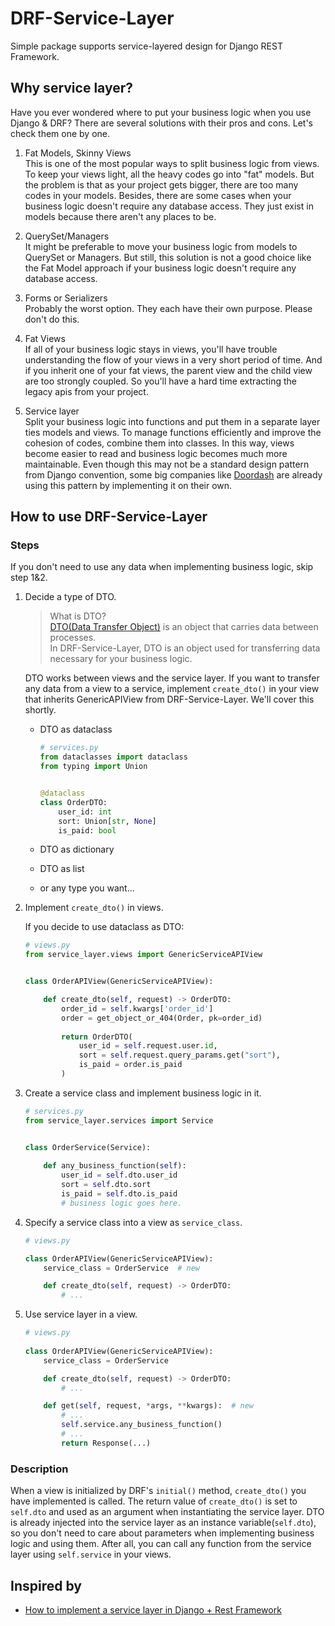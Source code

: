 # DRF-Service-Layer

Simple package supports service-layered design for Django REST Framework.

## Why service layer?

Have you ever wondered where to put your business logic when you use Django & DRF? There are several solutions with
their pros and cons. Let's check them one by one.

1. Fat Models, Skinny Views <br>
   This is one of the most popular ways to split business logic from views. To keep your views light, all the heavy
   codes go into "fat" models. But the problem is that as your project gets bigger, there are too many codes in your
   models. Besides, there are some cases when your business logic doesn't require any database access. They just exist
   in models because there aren't any places to be.


2. QuerySet/Managers <br>
   It might be preferable to move your business logic from models to QuerySet or Managers. But still, this solution is
   not a good choice like the Fat Model approach if your business logic doesn't require any database access.


3. Forms or Serializers <br>
   Probably the worst option. They each have their own purpose. Please don't do this.


4. Fat Views <br>
   If all of your business logic stays in views, you'll have trouble understanding the flow of your views in a very
   short period of time. And if you inherit one of your fat views, the parent view and the child view are too strongly
   coupled. So you'll have a hard time extracting the legacy apis from your project.


5. Service layer <br>
   Split your business logic into functions and put them in a separate layer ties models and views. To manage functions
   efficiently and improve the cohesion of codes, combine them into classes. In this way, views become easier to read
   and business logic becomes much more maintainable. Even though this may not be a standard design pattern from Django
   convention, some big companies
   like [Doordash](https://doordash.engineering/2017/05/15/tips-for-building-high-quality-django-apps-at-scale/) are
   already using this pattern by implementing it on their own.

## How to use DRF-Service-Layer

### Steps

If you don't need to use any data when implementing business logic, skip step 1&2.

1. Decide a type of DTO.
   > What is DTO? <br> [DTO(Data Transfer Object)](https://en.wikipedia.org/wiki/Data_transfer_object) is an object that carries data between processes. <br> In DRF-Service-Layer, DTO is an object used for transferring data necessary for your business logic.

   DTO works between views and the service layer. If you want to transfer any data from a view to a service, implement
   `create_dto()` in your view that inherits GenericAPIView from DRF-Service-Layer. We'll cover this shortly.

    - DTO as dataclass
      ```python
      # services.py
      from dataclasses import dataclass
      from typing import Union
      
      
      @dataclass
      class OrderDTO:
          user_id: int
          sort: Union[str, None]
          is_paid: bool
      ```

    - DTO as dictionary
    - DTO as list
    - or any type you want...


2. Implement `create_dto()` in views.

   If you decide to use dataclass as DTO:
   ```python
   # views.py
   from service_layer.views import GenericServiceAPIView
   
   
   class OrderAPIView(GenericServiceAPIView):

       def create_dto(self, request) -> OrderDTO:
           order_id = self.kwargs['order_id']
           order = get_object_or_404(Order, pk=order_id)
            
           return OrderDTO(
               user_id = self.request.user.id,
               sort = self.request.query_params.get("sort"),
               is_paid = order.is_paid
           )   
   ```

3. Create a service class and implement business logic in it.
   ```python
   # services.py
   from service_layer.services import Service
   
   
   class OrderService(Service):
       
       def any_business_function(self):
           user_id = self.dto.user_id 
           sort = self.dto.sort
           is_paid = self.dto.is_paid
           # business logic goes here. 
   ```

4. Specify a service class into a view as `service_class`.
   ```python
   # views.py
   
   class OrderAPIView(GenericServiceAPIView):
       service_class = OrderService  # new

       def create_dto(self, request) -> OrderDTO:
           # ...
   ```

5. Use service layer in a view.
   ```python
   # views.py
      
   class OrderAPIView(GenericServiceAPIView):
       service_class = OrderService
   
       def create_dto(self, request) -> OrderDTO:
           # ...
   
       def get(self, request, *args, **kwargs):  # new
           # ...
           self.service.any_business_function()
           # ...
           return Response(...)
   ```

### Description

When a view is initialized by DRF's `initial()` method, `create_dto()` you have implemented is called. The return value
of `create_dto()` is set to `self.dto` and used as an argument when instantiating the service layer. DTO is already
injected into the service layer as an instance variable(`self.dto`), so you don't need to care about parameters when
implementing business logic and using them. After all, you can call any function from the service layer
using `self.service` in your views.

## Inspired by

- [How to implement a service layer in Django + Rest Framework](https://breadcrumbscollector.tech/how-to-implement-a-service-layer-in-django-rest-framework/)